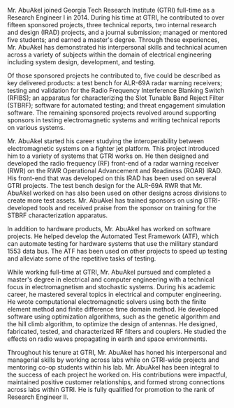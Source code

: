 Mr. AbuAkel joined Georgia Tech Research Institute (GTRI) full-time as a Research Engineer I in 2014.
During his time at GTRI, he contributed to over fifteen sponsored projects, three technical reports, two internal research and design (IRAD) projects, and a journal submission; managed or mentored five students; and earned a master's degree.
Through these experiences, Mr. AbuAkel has demonstrated his interpersonal skills and technical acumen across a variety of subjects within the domain of electrical engineering including system design, development, and testing.

Of those sponsored projects he contributed to, five could be described as key delivered products: a test bench for ALR-69A radar warning receivers; testing and validation for the Radio Frequency Interference Blanking Switch (RFIBS); an apparatus for characterizing the Slot Tunable Band Reject Filter (STBRF); software for automated testing; and threat engagement simulation software.
The remaining sponsored projects revolved around supporting sponsors in testing electromagnetic systems and writing technical reports on various systems.

Mr. AbuAkel started his career studying the interoperability between electromagnetic systems on a fighter jet platform.
This project introduced him to a variety of systems that GTRI works on.
He then designed and developed the radio frequency (RF) front-end of a radar warning receiver (RWR) on the RWR Operational Advancement and Readiness (ROAR) IRAD.
His front-end that was developed on this IRAD has been used on several GTRI projects.
The test bench design for the ALR-69A RWR that Mr. AbuAkel worked on has also been used on other designs across divisions to create more test assets.
Mr. AbuAkel has trained sponsors on using GTRI-developed tools and received praise from the sponsor on training for the STBRF characterization apparatus.

In addition to hardware products, Mr. AbuAkel has worked on software projects. 
He helped develop the Automated Test Framework (ATF), which can automate testing for hardware systems that use the military standard 1553 data bus.
The ATF has been used on other projects to speed up testing and alleviate some of the repetitive tasks of testing.

While working full-time at GTRI, Mr. AbuAkel pursued and completed a master's degree in electrical and computer engineering with a technical focus in electromagnetism and stochastic systems.
During his academic career, he mastered several topics in electrical and computer engineering.
He wrote computational electromagnetic solvers using both the finite element method and finite difference time domain method.
He developed software using optimization algorithms, such as the genetic algorithm and the hill climb algorithm, to optimize the design of antennas.
He designed, fabricated, tested, and characterized RF filters and couplers.
He studied the effects on radio waves propagating in earth and space environments.

Throughout his tenure at GTRI, Mr. AbuAkel has honed his interpersonal and managerial skills by working across labs while on GTRI-wide projects and mentoring co-op students within his lab.
Mr. AbuAkel has been integral to the success of each project he worked on.
His contributions were impactful, maintained positive customer relationships, and formed strong connections across labs within GTRI.
He is fully qualified for promotion to the rank of Research Engineer II.
